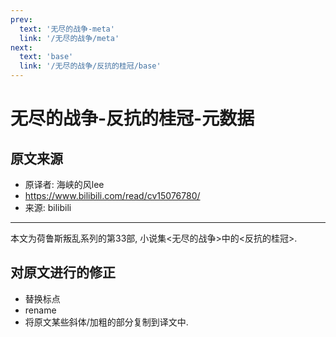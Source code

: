 ```yaml
---
prev:
  text: '无尽的战争-meta'
  link: '/无尽的战争/meta'
next:
  text: 'base'
  link: '/无尽的战争/反抗的桂冠/base'
---
```


# 无尽的战争-反抗的桂冠-元数据

## 原文来源

+ 原译者: 海峡的风lee
+ <https://www.bilibili.com/read/cv15076780/>
+ 来源: bilibili

--------

本文为荷鲁斯叛乱系列的第33部, 小说集<无尽的战争>中的<反抗的桂冠>.

## 对原文进行的修正

+ 替换标点
+ rename
+ 将原文某些斜体/加粗的部分复制到译文中.

